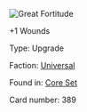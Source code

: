 
![Great Fortitude](https://warhammerunderworlds.com/wp-content/uploads/sites/6/2017/12/389_ENG-Great-Fortitude.png)

+1 Wounds

Type: Upgrade

Faction: [Universal](/factions/universal.md)

Found in: [Core Set](/locations/core-set.md)

Card number: 389
